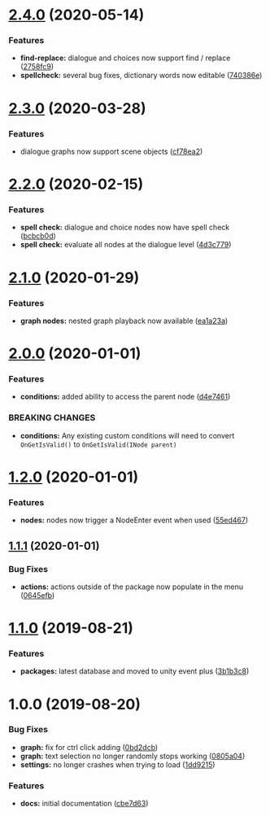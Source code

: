 # [2.4.0](https://github.com/ashblue/fluid-dialogue/compare/v2.3.0...v2.4.0) (2020-05-14)


### Features

* **find-replace:** dialogue and choices now support find / replace ([2758fc9](https://github.com/ashblue/fluid-dialogue/commit/2758fc9))
* **spellcheck:** several bug fixes, dictionary words now editable ([740386e](https://github.com/ashblue/fluid-dialogue/commit/740386e))

# [2.3.0](https://github.com/ashblue/fluid-dialogue/compare/v2.2.0...v2.3.0) (2020-03-28)


### Features

* dialogue graphs now support scene objects ([cf78ea2](https://github.com/ashblue/fluid-dialogue/commit/cf78ea2))

# [2.2.0](https://github.com/ashblue/fluid-dialogue/compare/v2.1.0...v2.2.0) (2020-02-15)


### Features

* **spell check:** dialogue and choice nodes now have spell check ([bcbcb0d](https://github.com/ashblue/fluid-dialogue/commit/bcbcb0d))
* **spell check:** evaluate all nodes at the dialogue level ([4d3c779](https://github.com/ashblue/fluid-dialogue/commit/4d3c779))

# [2.1.0](https://github.com/ashblue/fluid-dialogue/compare/v2.0.0...v2.1.0) (2020-01-29)


### Features

* **graph nodes:** nested graph playback now available ([ea1a23a](https://github.com/ashblue/fluid-dialogue/commit/ea1a23a))

# [2.0.0](https://github.com/ashblue/fluid-dialogue/compare/v1.2.0...v2.0.0) (2020-01-01)


### Features

* **conditions:** added ability to access the parent node ([d4e7461](https://github.com/ashblue/fluid-dialogue/commit/d4e7461))


### BREAKING CHANGES

* **conditions:** Any existing custom conditions will need to convert `OnGetIsValid()` to
`OnGetIsValid(INode parent)`

# [1.2.0](https://github.com/ashblue/fluid-dialogue/compare/v1.1.1...v1.2.0) (2020-01-01)


### Features

* **nodes:** nodes now trigger a NodeEnter event when used ([55ed467](https://github.com/ashblue/fluid-dialogue/commit/55ed467))

## [1.1.1](https://github.com/ashblue/fluid-dialogue/compare/v1.1.0...v1.1.1) (2020-01-01)


### Bug Fixes

* **actions:** actions outside of the package now populate in the menu ([0645efb](https://github.com/ashblue/fluid-dialogue/commit/0645efb))

# [1.1.0](https://github.com/ashblue/fluid-dialogue/compare/v1.0.0...v1.1.0) (2019-08-21)


### Features

* **packages:** latest database and moved to unity event plus ([3b1b3c8](https://github.com/ashblue/fluid-dialogue/commit/3b1b3c8))

# 1.0.0 (2019-08-20)


### Bug Fixes

* **graph:** fix for ctrl click adding ([0bd2dcb](https://github.com/ashblue/fluid-dialogue/commit/0bd2dcb))
* **graph:** text selection no longer randomly stops working ([0805a04](https://github.com/ashblue/fluid-dialogue/commit/0805a04))
* **settings:** no longer crashes when trying to load ([1dd9215](https://github.com/ashblue/fluid-dialogue/commit/1dd9215))


### Features

* **docs:** initial documentation ([cbe7d63](https://github.com/ashblue/fluid-dialogue/commit/cbe7d63))
